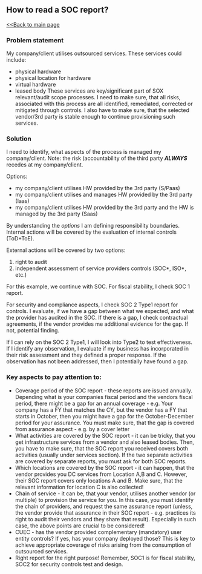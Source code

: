 ## How to read a SOC report?

[<<Back to main page](index.md)

### Problem statement
My company/client utilises outsourced services.
These services could include:
- physical hardware
- physical location for hardware
- virtual hardware
- leased body
These services are key/significant part of SOX relevant/audit scope processes.
I need to make sure, that all risks, associated with this process are all identified, remediated, corrected or mitigated through controls.
I also have to make sure, that the selected vendor/3rd party is stable enough to continue provisioning such services.

### Solution
I need to identify, what aspects of the process is managed my company/client.
Note: the risk (accountability of the third party ***ALWAYS*** recedes at my company/client.

Options:
- my company/client utilises HW provided by the 3rd party (S/Paas)
- my company/client utilises and manages HW provided by the 3rd party (Iaas)
- my company/client utilises HW provided by the 3rd party and the HW is managed by the 3rd party (Saas)

By understanding the *options* I am defining responsibility boundaries.
Internal actions will be covered by the evaluation of internal controls (ToD+ToE).

External actions will be covered by two options:
1. right to audit
2. independent assessment of service providers controls (SOC*, ISO*, etc.)

For this example, we continue with SOC.
For fiscal stability, I check SOC 1 report.

For security and compliance aspects, I check SOC 2 Type1 report for controls. I evaluate, if we have a gap between what we expected, and what the provider has audited in the SOC. If there is a gap, I check contractual agreements, if the vendor provides me additional evidence for the gap. If not, potential finding.

If I can rely on the SOC 2 Type1, I will look into Type2 to test effectiveness.
If I identify any observation, I evaluate if my business has incorporated in their risk assessment and they defined a proper response. If the observation has not been addressed, then I potentially have found a gap.

### Key aspects to pay attention to:
- Coverage period of the SOC report - these reports are issued annually. Depending what is your companies fiscal period and the vendors fiscal period, there might be a gap for an annual coverage - e.g. Your company has a FY that matches the CY, but the vendor has a FY that starts in October, then you might have a gap for the October-December period for your assurance. You must make sure, that the gap is covered from assurance aspect - e.g. by a cover letter
- What activities are covered by the SOC report - it can be tricky, that you get infrastructure services from a vendor and also leased bodies. Then, you have to make sure, that the SOC report you received covers both activities (usually under services section). If the two separate activities are covered by separate reports, you must ask for both SOC reports.
- Which locations are covered by the SOC report - it can happen, that the vendor provides you DC services from Location A,B and C. However, their SOC report covers only locations A and B. Make sure, that the relevant information for location C is also collected!
- Chain of service - it can be, that your vendor, utilises another vendor (or multiple) to provision the service for you. In this case, you must identify the chain of providers, and request the same assurance report (unless, the vendor provide that assurance in their SOC report - e.g. practices its right to audit their vendors and they share that result). Especially in such case, the above points are crucial to be considered!
- CUEC - has the vendor provided complementary (mandatory) user entity controls? If yes, has your company deployed those? This is key to achieve appropriate coverage of risks arising from the consumption of outsourced services.
- Right report for the right purpose! Remember, SOC1 is for fiscal stability, SOC2 for security controls test and design.
